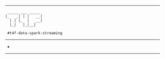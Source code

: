 -------------------------------------------------------------------------------
```
 _____ ___ _____ 
|_   _| | |   __|
  | | |_  |   __|
  |_|   |_|__|   
                                                           
 #t4f-data-spark-streaming
```
-------------------------------------------------------------------------------
+ 
-------------------------------------------------------------------------------
